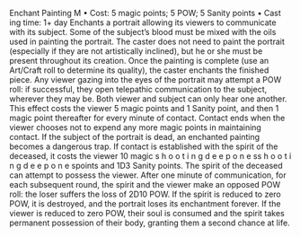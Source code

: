Enchant Painting M
• Cost:  5 magic points; 5 POW; 5 Sanity points
•
 Cast
ing time: 1+ day
Enchants a portrait allowing its viewers to communicate 
with its subject. Some of the subject’s blood must be mixed 
with the oils used in painting the portrait. The caster 
does not need to paint the portrait (especially if they are 
not artistically inclined), but he or she must be present 
throughout its creation. Once the painting is complete 
(use an Art/Craft roll to determine its quality), the caster 
enchants the finished piece.
Any viewer gazing into the eyes of the portrait may 
attempt a POW roll: if successful, they open telepathic 
communication to the subject, wherever they may be. Both 
viewer and subject can only hear one another. This effect 
costs the viewer 5 magic points and 1 Sanity point, and 
then 1 magic point thereafter for every minute of contact. 
Contact ends when the viewer chooses not to expend any 
more magic points in maintaining contact. 
If the subject of the portrait is dead, an enchanted 
painting becomes a dangerous trap. If contact is established 
with the spirit of the deceased, it costs the viewer 10 magic s 
h 
o 
o 
t 
i 
n 
g 
d 
e e 
p 
o 
n 
e 
ss 
h 
o 
o 
t 
i 
n 
g 
d 
e e 
p 
o 
n 
e 
spoints and 1D3 Sanity points. The spirit of the deceased 
can attempt to possess the viewer. After one minute of 
communication, for each subsequent round, the spirit and 
the viewer make an opposed POW roll: the loser suffers the 
loss of 2D10 POW. If the spirit is reduced to zero POW, 
it is destroyed, and the portrait loses its enchantment 
forever. If the viewer is reduced to zero POW, their soul 
is consumed and the spirit takes permanent possession of 
their body, granting them a second chance at life.
